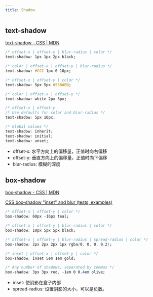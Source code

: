 ```yaml
---
title: Shadow
---
```


## text-shadow

[text-shadow - CSS \| MDN](https://developer.mozilla.org/en-US/docs/Web/CSS/text-shadow/)

```css
/* offset-x | offset-y | blur-radius | color */
text-shadow: 1px 1px 2px black;

/* color | offset-x | offset-y | blur-radius */
text-shadow: #CCC 1px 0 10px;

/* offset-x | offset-y | color */
text-shadow: 5px 5px #558ABB;

/* color | offset-x | offset-y */
text-shadow: white 2px 5px;

/* offset-x | offset-y
/* Use defaults for color and blur-radius */
text-shadow: 5px 10px;

/* Global values */
text-shadow: inherit;
text-shadow: initial;
text-shadow: unset;
```

* offset-x: 水平方向上的偏移量，正值时向右偏移
* offset-y: 垂直方向上的偏移量，正值时向下偏移
* blur-radius: 模糊的深度

## box-shadow

[box-shadow - CSS \| MDN](https://developer.mozilla.org/en-US/docs/Web/CSS/box-shadow/)

[CSS box-shadow "inset" and blur (tests, examples)](http://elektronotdienst-nuernberg.de/bugs/box-shadow_inset.html)

```css
/* offset-x | offset-y | color */
box-shadow: 60px -16px teal;

/* offset-x | offset-y | blur-radius | color */
box-shadow: 10px 5px 5px black;

/* offset-x | offset-y | blur-radius | spread-radius | color */
box-shadow: 2px 2px 2px 1px rgba(0, 0, 0, 0.2);

/* inset | offset-x | offset-y | color */
box-shadow: inset 5em 1em gold;

/* Any number of shadows, separated by commas */
box-shadow: 3px 3px red, -1em 0 0.4em olive;
```

* inset: 使阴影在盒子内部
* spread-radius: 设置阴影的大小，可以是负数。
